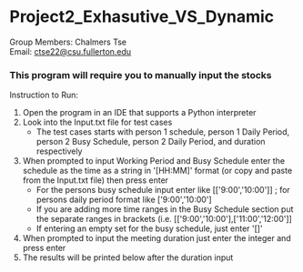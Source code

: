 # Project2_Exhasutive_VS_Dynamic
Group Members: Chalmers Tse\
Email: ctse22@csu.fullerton.edu

### This program will require you to manually input the stocks 
Instruction to Run: 
1. Open the program in an IDE that supports a Python interpreter
2. Look into the Input.txt file for test cases
    - The test cases starts with person 1 schedule, person 1 Daily Period, person 2 Busy Schedule, person 2 Daily Period, and duration respectively
3. When prompted to input Working Period and Busy Schedule enter the schedule as the time as a string in '[HH:MM]' format (or copy and paste from the Input.txt file) then press enter
    - For the persons busy schedule input enter like [['9:00','10:00']] ; for persons daily period format like ['9:00','10:00']
    - If you are adding more time ranges in the Busy Schedule section put the separate ranges in brackets (i.e. [['9:00','10:00'],['11:00','12:00']]
    - If entering an empty set for the busy schedule, just enter '[]'
4. When prompted to input the meeting duration just enter the integer and press enter
5. The results will be printed below after the duration input 


